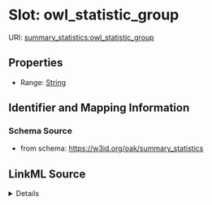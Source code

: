 # Slot: owl_statistic_group

URI: [summary_statistics:owl_statistic_group](https://w3id.org/oaklib/summary_statistics.owl_statistic_group)



<!-- no inheritance hierarchy -->






## Properties

* Range: [String](String.md)







## Identifier and Mapping Information







### Schema Source


* from schema: https://w3id.org/oak/summary_statistics




## LinkML Source

<details>
```yaml
name: owl_statistic_group
from_schema: https://w3id.org/oak/summary_statistics
rank: 1000
alias: owl_statistic_group
is_grouping_slot: true
range: string

```
</details>
